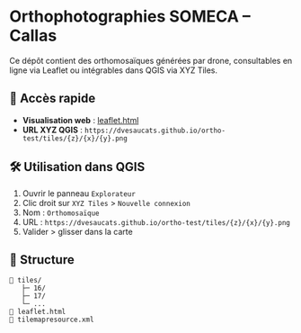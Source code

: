 # Orthophotographies SOMECA – Callas

Ce dépôt contient des orthomosaïques générées par drone, consultables en ligne via Leaflet ou intégrables dans QGIS via XYZ Tiles.

## 🔗 Accès rapide

- **Visualisation web** : [leaflet.html](https://dvesaucats.github.io/ortho-test/leaflet.html)
- **URL XYZ QGIS** : `https://dvesaucats.github.io/ortho-test/tiles/{z}/{x}/{y}.png`

## 🛠️ Utilisation dans QGIS

1. Ouvrir le panneau `Explorateur`
2. Clic droit sur `XYZ Tiles` > `Nouvelle connexion`
3. Nom : `Orthomosaïque`
4. URL : `https://dvesaucats.github.io/ortho-test/tiles/{z}/{x}/{y}.png`
5. Valider > glisser dans la carte

## 📁 Structure

```
📂 tiles/
   ├─ 16/
   ├─ 17/
   └─ ...
📄 leaflet.html
📄 tilemapresource.xml
```
